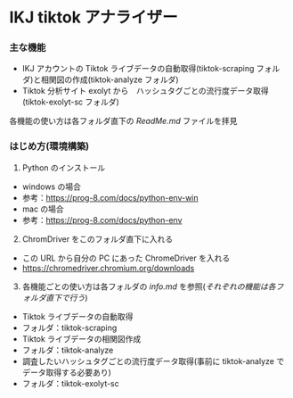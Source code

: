 # IKJ tiktok アナライザー

### 主な機能

- IKJ アカウントの Tiktok ライブデータの自動取得(tiktok-scraping フォルダ)と相関図の作成(tiktok-analyze フォルダ)
- Tiktok 分析サイト exolyt から　ハッシュタグごとの流行度データ取得(tiktok-exolyt-sc フォルダ)

各機能の使い方は各フォルダ直下の _ReadMe.md_ ファイルを拝見

### はじめ方(環境構築)

1. Python のインストール

- windows の場合
- 参考：https://prog-8.com/docs/python-env-win
- mac の場合
- 参考：https://prog-8.com/docs/python-env

2. ChromDriver をこのフォルダ直下に入れる

- この URL から自分の PC にあった ChromeDriver を入れる
- https://chromedriver.chromium.org/downloads

3. 各機能ごとの使い方は各フォルダの _info.md_ を参照(_それぞれの機能は各フォルダ直下で行う_)

- Tiktok ライブデータの自動取得
- フォルダ：tiktok-scraping
- Tiktok ライブデータの相関図作成
- フォルダ：tiktok-analyze
- 調査したいハッシュタグごとの流行度データ取得(事前に tiktok-analyze でデータ取得する必要あり)
- フォルダ：tiktok-exolyt-sc
